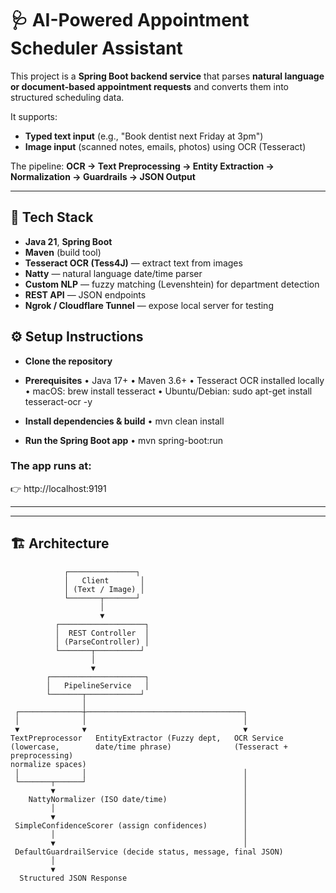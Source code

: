 # 🩺 AI-Powered Appointment Scheduler Assistant

This project is a **Spring Boot backend service** that parses **natural language or document-based appointment requests** and converts them into structured scheduling data.

It supports:
- **Typed text input** (e.g., "Book dentist next Friday at 3pm")
- **Image input** (scanned notes, emails, photos) using OCR (Tesseract)

The pipeline: **OCR → Text Preprocessing → Entity Extraction → Normalization → Guardrails → JSON Output**

---

## 🚀 Tech Stack

- **Java 21**, **Spring Boot**
- **Maven** (build tool)
- **Tesseract OCR (Tess4J)** — extract text from images
- **Natty** — natural language date/time parser
- **Custom NLP** — fuzzy matching (Levenshtein) for department detection
- **REST API** — JSON endpoints
- **Ngrok / Cloudflare Tunnel** — expose local server for testing


## ⚙️ Setup Instructions

- **Clone the repository**
- **Prerequisites**
   • Java 17+
   • Maven 3.6+
   • Tesseract OCR installed locally
          •	macOS: brew install tesseract
          •	Ubuntu/Debian: sudo apt-get install tesseract-ocr -y
  
- **Install dependencies & build**
  • mvn clean install
  
- **Run the Spring Boot app**
  • mvn spring-boot:run

### **The app runs at:**
  👉 http://localhost:9191

---






---

## 🏗️ Architecture

```text
            ┌───────────────┐
            │   Client       │
            │ (Text / Image) │
            └───────┬───────┘
                    │
                    ▼
          ┌───────────────────┐
          │  REST Controller  │
          │ (ParseController) │
          └───────┬──────────┘
                  │
                  ▼
        ┌─────────────────────┐
        │   PipelineService   │
        └───────┬────────────┘
                │
 ┌──────────────┼───────────────────────────────────┐
 │              │                                   │
 ▼              ▼                                   ▼
TextPreprocessor   EntityExtractor (Fuzzy dept,   OCR Service
(lowercase,        date/time phrase)              (Tesseract + preprocessing)
normalize spaces)                                 
 │              │                                   │
 └───────┬──────┘                                   │
         ▼                                          │
    NattyNormalizer (ISO date/time)                 │
         │                                          │
         ▼                                          │
 SimpleConfidenceScorer (assign confidences)        │
         │                                          │
         ▼                                          │
 DefaultGuardrailService (decide status, message, final JSON)
         │
         ▼
  Structured JSON Response

                              



